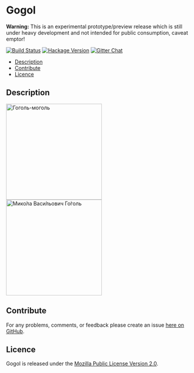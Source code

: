 # Gogol

**Warning:** This is an experimental prototype/preview release which is still
under heavy development and not intended for public consumption, caveat emptor!

[![Build Status](https://travis-ci.org/brendanhay/gogol.svg?branch=develop)](https://travis-ci.org/brendanhay/gogol)
[![Hackage Version](https://img.shields.io/hackage/v/gogol.svg)](http://hackage.haskell.org/package/gogol)
[![Gitter Chat](https://badges.gitter.im/Join%20Chat.svg)](https://gitter.im/brendanhay/gogol)

* [Description](#description)
* [Contribute](#contribute)
* [Licence](#licence)


## Description

<img alt="Гоголь-моголь" height="261px;" src="https://upload.wikimedia.org/wikipedia/commons/c/c7/Kogel_mogel.JPG">
<img alt="Мико́ла Васи́льович Го́голь" height="261px" src="https://upload.wikimedia.org/wikipedia/commons/3/31/NV_Gogol.png">


## Contribute

For any problems, comments, or feedback please create an issue [here on GitHub](https://github.com/brendanhay/gogol/issues).


## Licence

Gogol is released under the [Mozilla Public License Version 2.0](http://www.mozilla.org/MPL/).
